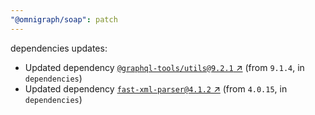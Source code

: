 ```yaml
---
"@omnigraph/soap": patch
---
```

dependencies updates:
  - Updated dependency [`@graphql-tools/utils@9.2.1` ↗︎](https://www.npmjs.com/package/@graphql-tools/utils/v/9.2.1) (from `9.1.4`, in `dependencies`)
  - Updated dependency [`fast-xml-parser@4.1.2` ↗︎](https://www.npmjs.com/package/fast-xml-parser/v/4.1.2) (from `4.0.15`, in `dependencies`)
